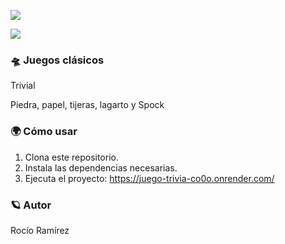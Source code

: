 [![](image.jpg)](https://github.com/Roxy-5/Evaluacion1-Adalab/blob/main/image.jpg)

![](https://raw.githubusercontent.com/Roxy-5/Juegos_clasicos/main/Trivial.jpg)

### 🛸 Juegos clásicos

Trivial

Piedra, papel, tijeras, lagarto y Spock

### 🌍 Cómo usar

1. Clona este repositorio.
2. Instala las dependencias necesarias.
3. Ejecuta el proyecto: https://juego-trivia-co0o.onrender.com/

### 🪐 Autor

Rocío Ramírez
